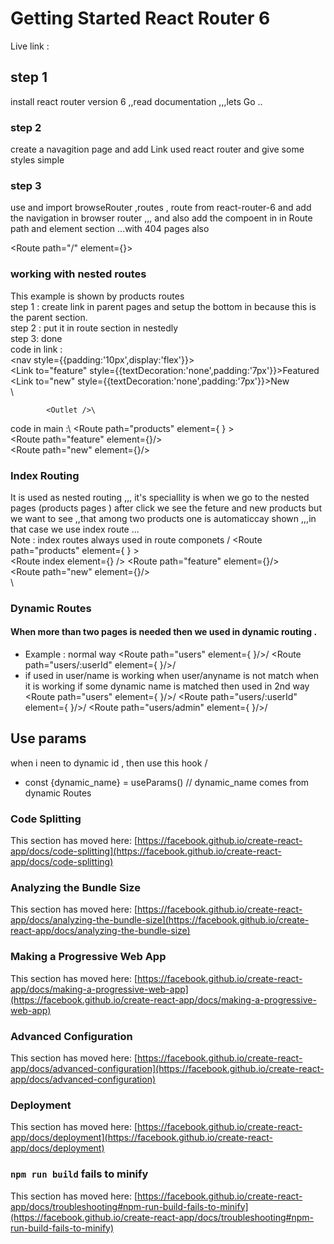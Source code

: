 # Getting Started React Router 6

Live link : 

## step 1

install react router version 6 ,,read documentation ,,,lets Go ..

### step 2

create a navagition page and add Link used react router and give some styles simple 

###  step 3

use and import browseRouter ,routes , route from react-router-6 and add the navigation in browser router ,,, and also add the compoent in in Route path and element section ...with 404 pages also

<Route path="/" element={<ComponentName/>}>



### working with nested routes  
This example is shown by products routes \
step 1 : create link in parent pages and setup the bottom in <outlet /> because this is the parent section.\
step 2 : put it in route section in nestedly \
step 3: done \
code in link :\
            <nav style={{padding:'10px',display:'flex'}}>\
                <Link to="feature" style={{textDecoration:'none',padding:'7px'}}>Featured</Link>\
                <Link to="new" style={{textDecoration:'none',padding:'7px'}}>New</Link>\
            </nav>\

            <Outlet />\
code in main :\ 
        <Route path="products" element={<Products /> } >\
            <Route path="feature" element={<FeatureProducts />}/>\
            <Route path="new" element={<NewProducts />}/>\
        </Route>

### Index Routing 

It is used as nested routing ,,, it's speciallity is  when we go to the nested pages (products pages ) after click we see the feture and new products but we want to see ,,that among two products one is automaticcay shown ,,,in that case we use index route ...<br/>
Note : index routes always used in route componets /
        <Route path="products" element={<Products /> } >\
           <Route index element={<FeatureProducts />} />
            <Route path="feature" element={<FeatureProducts />}/>\
            <Route path="new" element={<NewProducts />}/>\
        </Route>\

### Dynamic Routes 
  #### When more than two pages is needed then we used in dynamic routing .
  * Example : normal way
         <Route path="users" element={<Users /> }/>/
         <Route path="users/:userId" element={<UserDetails /> }/>/
  * if used in user/name is working when user/anyname is not match when it is working if some dynamic name is matched then used in 2nd way
         <Route path="users" element={<Users /> }/>/
         <Route path="users/:userId" element={<UserDetails /> }/>/
         <Route path="users/admin" element={<Admin /> }/>/



## Use params 

when i neen to dynamic id , then use this hook /
* const {dynamic_name} = useParams()  // dynamic_name comes from dynamic Routes 


### Code Splitting

This section has moved here: [https://facebook.github.io/create-react-app/docs/code-splitting](https://facebook.github.io/create-react-app/docs/code-splitting)

### Analyzing the Bundle Size

This section has moved here: [https://facebook.github.io/create-react-app/docs/analyzing-the-bundle-size](https://facebook.github.io/create-react-app/docs/analyzing-the-bundle-size)

### Making a Progressive Web App

This section has moved here: [https://facebook.github.io/create-react-app/docs/making-a-progressive-web-app](https://facebook.github.io/create-react-app/docs/making-a-progressive-web-app)

### Advanced Configuration

This section has moved here: [https://facebook.github.io/create-react-app/docs/advanced-configuration](https://facebook.github.io/create-react-app/docs/advanced-configuration)

### Deployment

This section has moved here: [https://facebook.github.io/create-react-app/docs/deployment](https://facebook.github.io/create-react-app/docs/deployment)

### `npm run build` fails to minify

This section has moved here: [https://facebook.github.io/create-react-app/docs/troubleshooting#npm-run-build-fails-to-minify](https://facebook.github.io/create-react-app/docs/troubleshooting#npm-run-build-fails-to-minify)
